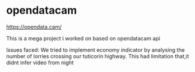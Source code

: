 # opendatacam

https://opendata.cam/

This is a mega project i worked on based on opendatacam api

Issues faced:
We tried to implement economy indicator by analysing the number of lorries crossing our tuticorin highway.
This had limitation that,it didnt infer video from night
